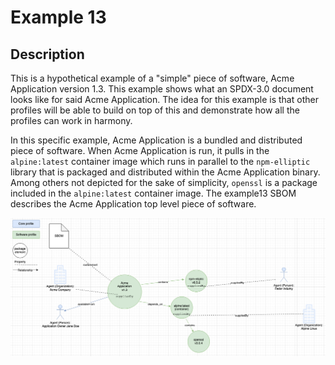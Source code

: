 # Example 13

## Description

This is a hypothetical example of a "simple" piece of software, Acme Application version 1.3. This example shows what an SPDX-3.0 document looks like for said Acme Application. The idea for this example is that other profiles will be able to build on top of this and demonstrate how all the profiles can work in harmony.

In this specific example, Acme Application is a bundled and distributed piece of software. When Acme Application is run, it pulls in the `alpine:latest` container image which runs in parallel to the `npm-elliptic` library that is packaged and distributed within the Acme Application binary. Among others not depicted for the sake of simplicity, `openssl` is a package included in the `alpine:latest` container image. The example13 SBOM describes the Acme Application top level piece of software.

![A diagram of Acme Application](./example13.png "A diagram of Acme Application")
